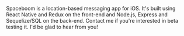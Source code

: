 Spaceboom is a location-based messaging app for iOS. It's built using React Native and Redux on the front-end and Node.js, Express and Sequelize/SQL on the back-end. Contact me if you're interested in beta testing it. I'd be glad to hear from you!

